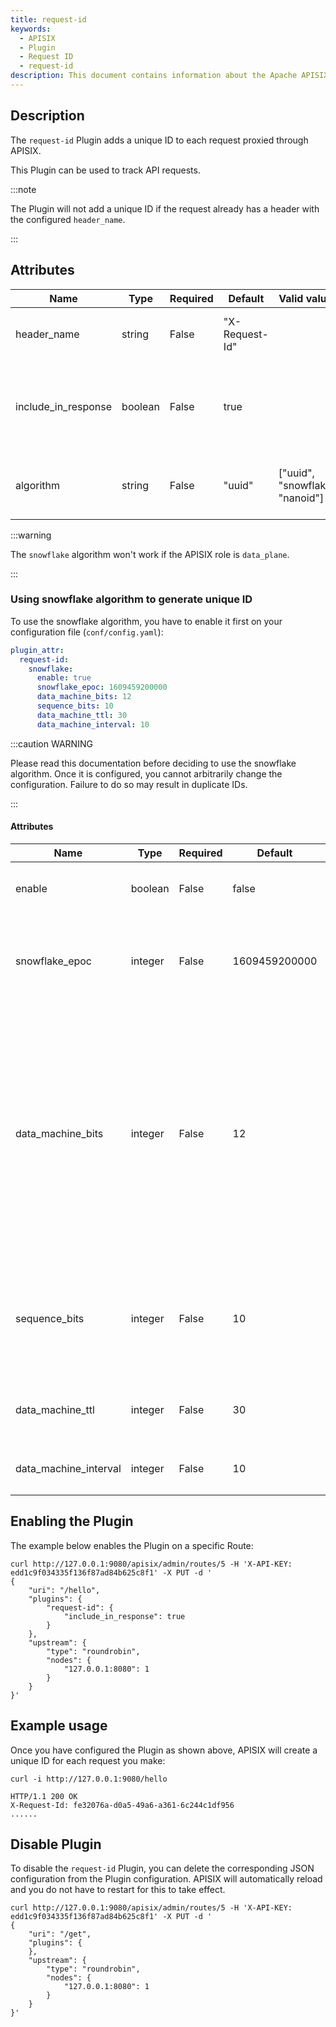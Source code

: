 ```yaml
---
title: request-id
keywords:
  - APISIX
  - Plugin
  - Request ID
  - request-id
description: This document contains information about the Apache APISIX request-id Plugin.
---
```


<!--
#
# Licensed to the Apache Software Foundation (ASF) under one or more
# contributor license agreements.  See the NOTICE file distributed with
# this work for additional information regarding copyright ownership.
# The ASF licenses this file to You under the Apache License, Version 2.0
# (the "License"); you may not use this file except in compliance with
# the License.  You may obtain a copy of the License at
#
#     http://www.apache.org/licenses/LICENSE-2.0
#
# Unless required by applicable law or agreed to in writing, software
# distributed under the License is distributed on an "AS IS" BASIS,
# WITHOUT WARRANTIES OR CONDITIONS OF ANY KIND, either express or implied.
# See the License for the specific language governing permissions and
# limitations under the License.
#
-->

## Description

The `request-id` Plugin adds a unique ID to each request proxied through APISIX.

This Plugin can be used to track API requests.

:::note

The Plugin will not add a unique ID if the request already has a header with the configured `header_name`.

:::

## Attributes

| Name                | Type    | Required | Default        | Valid values                    | Description                                                            |
| ------------------- | ------- | -------- | -------------- | ------------------------------- | ---------------------------------------------------------------------- |
| header_name         | string  | False    | "X-Request-Id" |                                 | Header name for the unique request ID.                                 |
| include_in_response | boolean | False    | true           |                                 | When set to `true`, adds the unique request ID in the response header. |
| algorithm           | string  | False    | "uuid"         | ["uuid", "snowflake", "nanoid"] | Algorithm to use for generating the unique request ID.                 |

:::warning

The `snowflake` algorithm won't work if the APISIX role is `data_plane`.

:::

### Using snowflake algorithm to generate unique ID

To use the snowflake algorithm, you have to enable it first on your configuration file (`conf/config.yaml`):

```yaml title="conf/config.yaml"
plugin_attr:
  request-id:
    snowflake:
      enable: true
      snowflake_epoc: 1609459200000
      data_machine_bits: 12
      sequence_bits: 10
      data_machine_ttl: 30
      data_machine_interval: 10
```

:::caution WARNING

Please read this documentation before deciding to use the snowflake algorithm. Once it is configured, you cannot arbitrarily change the configuration. Failure to do so may result in duplicate IDs.

:::

#### Attributes

| Name                  | Type    | Required | Default       | Description                                                                                                                                                                                                                                                                                                                         |
| --------------------- | ------- | -------- | ------------- | ----------------------------------------------------------------------------------------------------------------------------------------------------------------------------------------------------------------------------------------------------------------------------------------------------------------------------------- |
| enable                | boolean | False    | false         | When set to `true`, enables the snowflake algorithm.                                                                                                                                                                                                                                                                                |
| snowflake_epoc        | integer | False    | 1609459200000 | Starting timestamp in milliseconds. Default is `2021-01-01T00:00:00Z` and supports to a 69 year time until `2090-09-0715:47:35Z`.                                                                                                                                                                                                   |
| data_machine_bits     | integer | False    | 12            | Maximum number of supported machines (processes) `1 << data_machine_bits`. Corresponds the set of `workIDs` and `dataCenterIDs` in the snowflake definition. Each process is associated to a unique ID. The maximum number of supported processes is `pow(2, data_machine_bits)`. So, for the default value of 12 bits, it is 4096. |
| sequence_bits         | integer | False    | 10            | Maximum number of generated ID per millisecond per node `1 << sequence_bits`. Each process generates up to 1024 IDs per millisecond.                                                                                                                                                                                                |
| data_machine_ttl      | integer | False    | 30            | Valid time in seconds of registration of `data_machine` in etcd.                                                                                                                                                                                                                                                                    |
| data_machine_interval | integer | False    | 10            | Time in seconds between `data_machine` renewals in etcd.                                                                                                                                                                                                                                                                            |

## Enabling the Plugin

The example below enables the Plugin on a specific Route:

```shell
curl http://127.0.0.1:9080/apisix/admin/routes/5 -H 'X-API-KEY: edd1c9f034335f136f87ad84b625c8f1' -X PUT -d '
{
    "uri": "/hello",
    "plugins": {
        "request-id": {
            "include_in_response": true
        }
    },
    "upstream": {
        "type": "roundrobin",
        "nodes": {
            "127.0.0.1:8080": 1
        }
    }
}'
```

## Example usage

Once you have configured the Plugin as shown above, APISIX will create a unique ID for each request you make:

```shell
curl -i http://127.0.0.1:9080/hello
```

```shell
HTTP/1.1 200 OK
X-Request-Id: fe32076a-d0a5-49a6-a361-6c244c1df956
......
```

## Disable Plugin

To disable the `request-id` Plugin, you can delete the corresponding JSON configuration from the Plugin configuration. APISIX will automatically reload and you do not have to restart for this to take effect.

```shell
curl http://127.0.0.1:9080/apisix/admin/routes/5 -H 'X-API-KEY: edd1c9f034335f136f87ad84b625c8f1' -X PUT -d '
{
    "uri": "/get",
    "plugins": {
    },
    "upstream": {
        "type": "roundrobin",
        "nodes": {
            "127.0.0.1:8080": 1
        }
    }
}'
```
